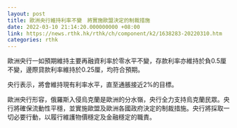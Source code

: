 ```yaml
---
layout: post
title: 歐洲央行維持利率不變　將實施歐盟決定的制裁措施
date: 2022-03-10 21:14:20.000000000 +08:00
link: https://news.rthk.hk/rthk/ch/component/k2/1638283-20220310.htm
categories: rthk
---
```


歐洲央行一如預期維持主要再融資利率於零水平不變，存款利率亦維持於負0.5厘不變，邊際貸款利率維持於0.25厘，均符合預期。

央行表示，將會維持現有利率水平，直至通脹接近2%的目標。

歐洲央行形容，俄羅斯入侵烏克蘭是歐洲的分水嶺，央行全力支持烏克蘭民眾。央行將確保流動性平穩，並實施歐盟及歐洲各國政府決定的制裁措施。央行將採取一切必要行動，以履行維護物價穩定及金融穩定的職責。
